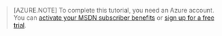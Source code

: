 ﻿> [AZURE.NOTE]
> To complete this tutorial, you need an Azure account. You can <a href="/pricing/member-offers/msdn-benefits-details/?WT.mc_id=A85619ABF" target="_blank">activate your MSDN subscriber benefits</a> or <a href="/pricing/free-trial/?WT.mc_id=A85619ABF" target="_blank">sign up for a free trial</a>.

